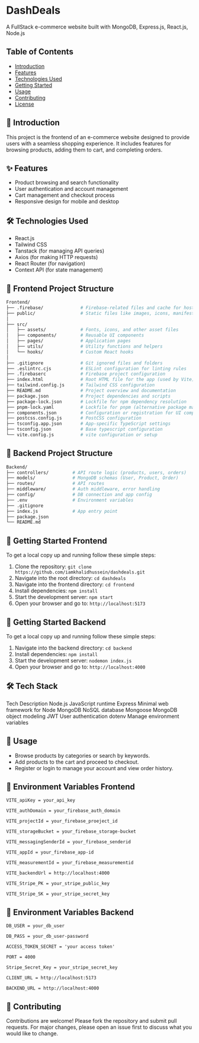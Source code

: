 # DashDeals

A FullStack e-commerce website built with MongoDB, Express.js, React.js, Node.js

## Table of Contents

- [Introduction](#introduction)
- [Features](#features)
- [Technologies Used](#technologies-used)
- [Getting Started](#getting-started)
- [Usage](#usage)
- [Contributing](#contributing)
- [License](#license)

## 📖 Introduction

This project is the frontend of an e-commerce website designed to provide users with a seamless shopping experience. It includes features for browsing products, adding them to cart, and completing orders.

## ✨ Features

- Product browsing and search functionality
- User authentication and account management
- Cart management and checkout process
- Responsive design for mobile and desktop

## 🛠️ Technologies Used

- React.js
- Tailwind CSS
- Tanstack (for managing API queries)
- Axios (for making HTTP requests)
- React Router (for navigation)
- Context API (for state management)

## 📁 Frontend Project Structure

```bash
Frontend/
├── .firebase/              # Firebase-related files and cache for hosting
├── public/                 # Static files like images, icons, manifest, etc.
│
├── src/
│   ├── assets/             # Fonts, icons, and other asset files
│   ├── components/         # Reusable UI components
│   ├── pages/              # Application pages
│   ├── utils/              # Utility functions and helpers
│   └── hooks/              # Custom React hooks
│
├── .gitignore              # Git ignored files and folders
├── .eslintrc.cjs           # ESLint configuration for linting rules
├── .firebaserc             # Firebase project configuration
├── index.html              # Root HTML file for the app (used by Vite)
├── tailwind.config.js      # Tailwind CSS configuration
├── README.md               # Project overview and documentation
├── package.json            # Project dependencies and scripts
├── package-lock.json       # Lockfile for npm dependency resolution
├── pnpm-lock.yaml          # Lockfile for pnpm (alternative package manager)
├── components.json         # Configuration or registration for UI components
├── postcss.config.js       # PostCSS configuration
├── tsconfig.app.json       # App-specific TypeScript settings
├── tsconfig.json           # Base typescript configuration
└── vite.config.js          # vite configuration or setup
```

## 📁 Backend Project Structure

```bash
Backend/
├── controllers/         # API route logic (products, users, orders)
├── models/              # MongoDB schemas (User, Product, Order)
├── routes/              # API routes
├── middleware/          # Auth middleware, error handling
├── config/              # DB connection and app config
├── .env                 # Environment variables
├── .gitignore
├── index.js             # App entry point
├── package.json
└── README.md
```


## 🚀 Getting Started Frontend

To get a local copy up and running follow these simple steps:

1. Clone the repository: ```git clone https://github.com/iamkhalidhussein/dashdeals.git```
2. Navigate into the root directory: ```cd dashdeals```
3. Navigate into the frontend directory: ```cd frontend```
4. Install dependencies: `npm install`
5. Start the development server: ```npm start```
6. Open your browser and go to: ```http://localhost:5173```


## 🚀 Getting Started Backend

To get a local copy up and running follow these simple steps:

1. Navigate into the backend directory: ```cd backend```
2. Install dependencies: `npm install`
3. Start the development server: ```nodemon index.js```
4. Open your browser and go to: ```http://localhost:4000```

## 🛠 Tech Stack
Tech	    Description
Node.js	    JavaScript runtime
Express	    Minimal web framework for Node
MongoDB	    NoSQL database
Mongoose	MongoDB object modeling
JWT	User    authentication
dotenv	    Manage environment variables

## 🧩 Usage

- Browse products by categories or search by keywords.
- Add products to the cart and proceed to checkout.
- Register or login to manage your account and view order history.

## 🔐 Environment Variables Frontend
```
VITE_apiKey = your_api_key
```
```
VITE_authDomain = your_firebase_auth_domain
```
```
VITE_projectId = your_firebase_proeject_id
```
```
VITE_storageBucket = your_firebase_storage-bucket
```
```
VITE_messagingSenderId = your_firebase_senderid
```
```
VITE_appId = your_firebase_app-id
```
```
VITE_measurementId = your_firebase_measurementid
```
```
VITE_backendUrl = http://localhost:4000
```
```
VITE_Stripe_PK = your_stripe_public_key
```
```
VITE_Stripe_SK = your_stripe_secret_key
```

## 🔐 Environment Variables Backend

```
DB_USER = your_db_user
```
```
DB_PASS = your_db_user-password
```
```
ACCESS_TOKEN_SECRET = 'your access token'
```
```
PORT = 4000
```
```
Stripe_Secret_Key = your_stripe_secret_key
```
```
CLIENT_URL = http://localhost:5173
```
```
BACKEND_URL = http://localhost:4000
```

## 🤝 Contributing

Contributions are welcome! Please fork the repository and submit pull requests. For major changes, please open an issue first to discuss what you would like to change.